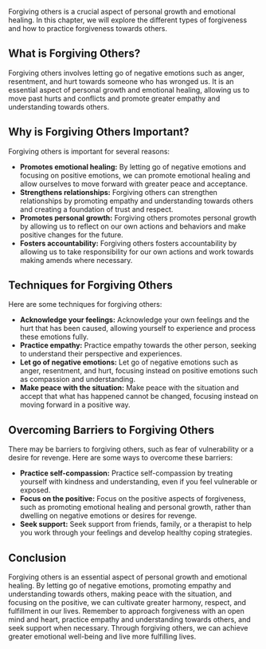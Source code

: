 
Forgiving others is a crucial aspect of personal growth and emotional healing. In this chapter, we will explore the different types of forgiveness and how to practice forgiveness towards others.

What is Forgiving Others?
-------------------------

Forgiving others involves letting go of negative emotions such as anger, resentment, and hurt towards someone who has wronged us. It is an essential aspect of personal growth and emotional healing, allowing us to move past hurts and conflicts and promote greater empathy and understanding towards others.

Why is Forgiving Others Important?
----------------------------------

Forgiving others is important for several reasons:

* **Promotes emotional healing:** By letting go of negative emotions and focusing on positive emotions, we can promote emotional healing and allow ourselves to move forward with greater peace and acceptance.
* **Strengthens relationships:** Forgiving others can strengthen relationships by promoting empathy and understanding towards others and creating a foundation of trust and respect.
* **Promotes personal growth:** Forgiving others promotes personal growth by allowing us to reflect on our own actions and behaviors and make positive changes for the future.
* **Fosters accountability:** Forgiving others fosters accountability by allowing us to take responsibility for our own actions and work towards making amends where necessary.

Techniques for Forgiving Others
-------------------------------

Here are some techniques for forgiving others:

* **Acknowledge your feelings:** Acknowledge your own feelings and the hurt that has been caused, allowing yourself to experience and process these emotions fully.
* **Practice empathy:** Practice empathy towards the other person, seeking to understand their perspective and experiences.
* **Let go of negative emotions:** Let go of negative emotions such as anger, resentment, and hurt, focusing instead on positive emotions such as compassion and understanding.
* **Make peace with the situation:** Make peace with the situation and accept that what has happened cannot be changed, focusing instead on moving forward in a positive way.

Overcoming Barriers to Forgiving Others
---------------------------------------

There may be barriers to forgiving others, such as fear of vulnerability or a desire for revenge. Here are some ways to overcome these barriers:

* **Practice self-compassion:** Practice self-compassion by treating yourself with kindness and understanding, even if you feel vulnerable or exposed.
* **Focus on the positive:** Focus on the positive aspects of forgiveness, such as promoting emotional healing and personal growth, rather than dwelling on negative emotions or desires for revenge.
* **Seek support:** Seek support from friends, family, or a therapist to help you work through your feelings and develop healthy coping strategies.

Conclusion
----------

Forgiving others is an essential aspect of personal growth and emotional healing. By letting go of negative emotions, promoting empathy and understanding towards others, making peace with the situation, and focusing on the positive, we can cultivate greater harmony, respect, and fulfillment in our lives. Remember to approach forgiveness with an open mind and heart, practice empathy and understanding towards others, and seek support when necessary. Through forgiving others, we can achieve greater emotional well-being and live more fulfilling lives.
